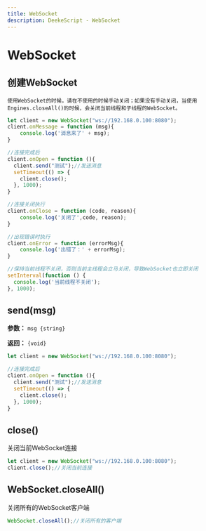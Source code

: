 ```yaml
---
title: WebSocket
description: DeekeScript - WebSocket
---
```


# WebSocket

## 创建WebSocket

`使用WebSocket的时候，请在不使用的时候手动关闭；如果没有手动关闭，当使用Engines.closeAll()的时候，会关闭当前线程和子线程的WebSocket。`

```javascript
let client = new WebSocket("ws://192.168.0.100:8080");
client.onMessage = function (msg){
 	console.log('消息来了' + msg); 
}

//连接完成后
client.onOpen = function (){
  client.send("测试");//发送消息
  setTimeout(() => {
    client.close();
  }, 1000);
}

//连接关闭执行
client.onClose = function (code, reason){
    console.log('关闭了',code, reason);
}

//出现错误时执行
client.onError = function (errorMsg){
    console.log('出错了：' + errorMsg);
}

//保持当前线程不关闭，否则当前主线程会立马关闭，导致WebSocket也立即关闭
setInterval(function () {
  console.log('当前线程不关闭');
}, 1000);
```

## send(msg)

**参数：** `msg {string}`

**返回：** `{void}`

```javascript
let client = new WebSocket("ws://192.168.0.100:8080");

//连接完成后
client.onOpen = function (){
  client.send("测试");//发送消息
  setTimeout(() => {
    client.close();
  }, 1000);
}
```

## close()

关闭当前WebSocket连接

```javascript
let client = new WebSocket("ws://192.168.0.100:8080");
client.close();//关闭当前连接
```

## WebSocket.closeAll()

关闭所有的WebSocket客户端

```javascript
WebSocket.closeAll();//关闭所有的客户端
```